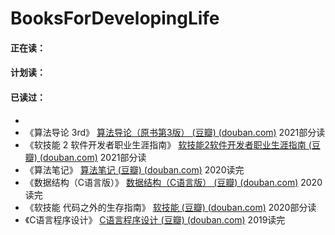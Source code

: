 # BooksForDevelopingLife

#### 正在读：



#### 计划读：



#### 已读过：

- 
- 《算法导论 3rd》 [算法导论（原书第3版） (豆瓣) (douban.com)](https://book.douban.com/subject/20432061/)     2021部分读
- 《软技能 2  软件开发者职业生涯指南》 [软技能2软件开发者职业生涯指南 (豆瓣) (douban.com)](https://book.douban.com/subject/35043940/)     2021部分读
- 《算法笔记》 [算法笔记 (豆瓣) (douban.com)](https://book.douban.com/subject/26827295/)     2020读完
- 《数据结构（C语言版）》 [数据结构（C语言版） (豆瓣) (douban.com)](https://book.douban.com/subject/24699581/)     2020读完
- 《软技能  代码之外的生存指南》 [软技能 (豆瓣) (douban.com)](https://book.douban.com/subject/26835090/)     2020部分读
- 《C语言程序设计》 [C语言程序设计 (豆瓣) (douban.com)](https://book.douban.com/subject/1208843/)     2019读完

